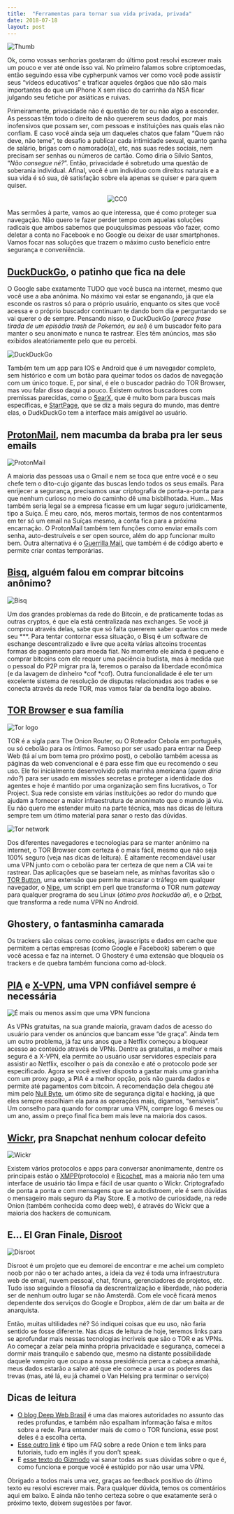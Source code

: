 ```yaml
---
title:  "Ferramentas para tornar sua vida privada, privada"
date: 2018-07-18
layout: post
---
```


![Thumb](/assets/img/Ferramentas-para-tornar-sua-vida-privada.png)

Ok, como vossas senhorias gostaram do último post resolvi escrever mais um pouco e ver até onde isso vai. No primeiro falamos sobre criptomoedas, então seguindo essa vibe cypherpunk vamos ver como você pode assistir seus “vídeos educativos” e traficar aqueles órgãos que não são mais importantes do que um iPhone X sem risco do carrinha da NSA ficar julgando seu fetiche por asiáticas e ruivas.

Primeiramente, privacidade não é questão de ter ou não algo a esconder. As pessoas têm todo o direito de não quererem seus dados, por mais inofensivos que possam ser, com pessoas e instituições nas quais elas não confiam. E caso você ainda seja um daqueles chatos que falam “Quem não deve, não teme”, te desafio a publicar cada intimidade sexual, quanto ganha de salário, brigas com o namorado(a), etc, nas suas redes sociais, nem precisam ser senhas ou números de cartão. Como diria o Sílvio Santos, “*Não consegue né?*”. Então, privacidade é sobretudo uma questão de soberania individual. Afinal, você é um indivíduo com direitos naturais e a sua vida é só sua, dê satisfação sobre ela apenas se quiser e para quem quiser.
<br>
<div align=center>
<img align=center src="/assets/img/funny.gif" style="border-style: none;" alt="CC0" />
</div>

Mas sermões à parte, vamos ao que interessa, que é como proteger sua navegação. Não quero te fazer perder tempo com aquelas soluções radicais que ambos sabemos que pouquíssimas pessoas vão fazer, como deletar a conta no Facebook e no Google ou deixar de usar smartphones. Vamos focar nas soluções que trazem o máximo custo benefício entre segurança e conveniência.

## [DuckDuckGo](https://duckduckgo.com/), o patinho que fica na dele

O Google sabe exatamente TUDO que você busca na internet, mesmo que você use a aba anônima. No máximo vai estar se enganando, já que ela esconde os rastros só para o próprio usuário, enquanto os sites que você acessa e o próprio buscador continuam te dando bom dia e perguntando se vai querer o de sempre. Pensando nisso, o DuckDuckGo (*parece frase tirada de um episódio trash de Pokemón, eu sei*) é um buscador feito para manter o seu anonimato e nunca te rastrear. Eles têm anúncios, mas são exibidos aleatóriamente pelo que eu percebi.

![DuckDuckGo](/assets/img/duckduckgo.jpeg)

Também tem um app para IOS e Android que é um navegador completo, sem histórico e com um botão para queimar todos os dados de navegação com um único toque. E, por sinal, é ele o buscador padrão do TOR Browser, mas vou falar disso daqui a pouco. Existem outros buscadores com premissas parecidas, como o [SearX](https://www.searx.me/), que é muito bom para buscas mais específicas, e [StartPage](https://www.startpage.com/), que se diz a mais segura do mundo, mas dentre elas, o DudkDuckGo tem a interface mais amigável ao usuário.

## [ProtonMail](https://protonmail.com/), nem macumba da braba pra ler seus emails

![ProtonMail](/assets/img/protonmail.jpeg)

A maioria das pessoas usa o Gmail e nem se toca que entre você e o seu chefe tem o dito-cujo gigante das buscas lendo todos os seus emails. Para enrijecer a segurança, precisamos usar criptografia de ponta-a-ponta para que nenhum curioso no meio do caminho dê uma bisbilhotada. Hum… Mas também seria legal se a empresa ficasse em um lugar seguro juridicamente, tipo a Suíça. É meu caro, nós, meros mortais, termos de nos contentarmos em ter só um email na Suíças mesmo, a conta fica para a próxima encarnação. O ProtonMail também tem funções como enviar emails com senha, auto-destruíveis e ser open source, além do app funcionar muito bem. Outra alternativa é o [Guerrilla Mail](https://www.guerrillamail.com/), que também é de código aberto e permite criar contas temporárias.

## [Bisq](https://bisq.network/), alguém falou em comprar bitcoins anônimo?

![Bisq](/assets/img/bisq.jpeg)

Um dos grandes problemas da rede do Bitcoin, e de praticamente todas as outras cryptos, é que ela está centralizada nas exchanges. Se você já comprou através delas, sabe que só falta quererem saber quantos cm mede seu \*\*\*. Para tentar contornar essa situação, o Bisq é um software de eschange descentralizado e livre que aceita várias altcoins trocentas formas de pagamento para moeda fiat. No momento ele ainda é pequeno e comprar bitcoins com ele requer uma paciência budista, mas à medida que o pessoal do P2P migrar pra lá, teremos o paraíso da liberdade econômica (e da lavagem de dinheiro \*cof \*cof). Outra funcionalidade é ele ter um excelente sistema de resolução de disputas relacionadas aos trades e se conecta através da rede TOR, mas vamos falar da bendita logo abaixo.

## [TOR Browser](https://www.torproject.org/) e sua família

![Tor logo](/assets/img/tor-logo.png)

TOR é a sigla para The Onion Router, ou O Roteador Cebola em português, ou só cebolão para os íntimos. Famoso por ser usado para entrar na Deep Web (tá aí um bom tema pro próximo post), o cebolão também acessa as páginas da web convencional e é para esse fim que eu recomendo o seu uso. Ele foi inicialmente desenvolvido pela marinha americana (*quem diria não?*) para ser usado em missões secretas e proteger a identidade dos agentes e hoje é mantido por uma organização sem fins lucrativos, o Tor Project. Sua rede consiste em várias instituições ao redor do mundo que ajudam a fornecer a maior infraestrutura de anonimato que o mundo já viu. Eu não quero me estender muito na parte técnica, mas nas dicas de leitura sempre tem um ótimo material para sanar o resto das dúvidas.

![Tor network](/assets/img/tor-scheme.png)

Dos diferentes navegadores e tecnologias para se manter anônimo na internet, o TOR Browser com certeza é o mais fácil, mesmo que não seja 100% seguro (veja nas dicas de leitura). É altamente recomendável usar uma VPN junto com o cebolão para ter certeza de que nem a CIA vai te rastrear. Das aplicações que se baseiam nele, as minhas favoritas são o [TOR Button](https://chrome.google.com/webstore/detail/tor-browser-button/goimpaiignmlnmdnpnkbbjoophmbebhp?utm_source=chrome-ntp-icon), uma extensão que permite mascarar o tráfego em qualquer navegador, o [Nipe](https://github.com/GouveaHeitor/nipe), um script em perl que transforma o TOR num *gateway* para qualquer programa do seu Linux (*ótimo pros hackudão aí*), e o [Orbot](https://play.google.com/store/apps/details?id=org.torproject.android), que transforma a rede numa VPN no Android.

## Ghostery, o fantasminha camarada

Os trackers são coisas como cookies, javascripts e dados em cache que permitem a certas empresas (como Google e Facebook) saberem o que você acessa e faz na internet. O Ghostery é uma extensão que bloqueia os trackers e de quebra também funciona como ad-block.

## [PIA](https://www.privateinternetaccess.com/) e [X-VPN](https://xvpn.io/), uma VPN confiável sempre é necessária

![É mais ou menos assim que uma VPN funciona](/assets/img/VPN.png)

As VPNs gratuitas, na sua grande maioria, gravam dados de acesso do usuário para vender os anúncios que bancam esse “de graça”. Ainda tem um outro problema, já faz uns anos que a Netflix começou a bloquear acesso ao conteúdo através de VPNs. Dentre as gratuitas, a melhor e mais segura é a X-VPN, ela permite ao usuário usar servidores especiais para assistir ao Netflix, escolher o país da conexão e até o protocolo pode ser especificado. Agora se você estiver disposto a gastar mais uma graninha com um proxy pago, a PIA é a melhor opção, pois não guarda dados e permite até pagamentos com bitcoin. A recomendação dela chegou até mim pelo [Null Byte](https://null-byte.wonderhowto.com/), um ótimo site de segurança digital e hacking, já que eles sempre escolhiam ela para as operações mais, digamos, “sensíveis”. Um conselho para quando for comprar uma VPN, compre logo 6 meses ou um ano, assim o preço final fica bem mais leve na maioria dos casos.

## [Wickr](https://wickr.com/), pra Snapchat nenhum colocar defeito

![Wickr](/assets/img/Wickr.jpeg)

Existem vários protocolos e apps para conversar anonimamente, dentre os principais estão o [XMPP](https://xmpp.org/)(protocolo) e [Ricochet](https://ricochet.im/), mas a maioria não tem uma interface de usuário tão limpa e fácil de usar quanto o Wickr. Criptografado de ponta a ponta e com mensagens que se autodistroem, ele é sem dúvidas o mensageiro mais seguro da Play Store. E a motivo de curiosidade, na rede Onion (também conhecida como deep web), é através do Wickr que a maioria dos hackers de comunicam.

## E… El Gran Finale, [Disroot](https://disroot.org/en)

![Disroot](/assets/img/Disroot.jpeg)

Disroot é um projeto que eu demorei de encontrar e me achei um completo noob por não o ter achado antes, a ideia da vez é toda uma infraestrutura web de email, nuvem pessoal, chat, fóruns, gerenciadores de projetos, etc. Tudo isso seguindo a filosofia da descrentralização e liberdade, não poderia ser de nenhum outro lugar se não Amsterdã. Com ele você ficará menos dependente dos serviços do Google e Dropbox, além de dar um baita ar de anarquista.


Então, muitas ultilidades né? Só indiquei coisas que eu uso, não faria sentido se fosse diferente. Nas dicas de leitura de hoje, teremos links para se aprofundar mais nessas tecnologias incríveis que são o TOR e as VPNs. Ao começar a zelar pela minha própria privacidade e segurança, comecei a dormir mais tranquilo e sabendo que, mesmo na distante possibilidade daquele vampiro que ocupa a nossa presidência perca a cabeça amanhã, meus dados estarão a salvo até que ele comece a usar os poderes das trevas (mas, até lá, eu já chamei o Van Helsing pra terminar o serviço)


## Dicas de leitura
- [O blog Deep Web Brasil](https://blog.deepwebbrasil.com/) é uma das maiores autoridades no assunto das redes profundas, e também não espalham informação falsa e mitos sobre a rede. Para entender mais de como o TOR funciona, esse post deles é a escolha certa.
- [Esse outro link](https://www.tomsguide.com/us/what-is-tor-faq,news-17754.html) é tipo um FAQ sobre a rede Onion e tem links para tutoriais, tudo em inglês if you don’t speak.
- E [esse texto do Gizmodo](https://gizmodo.com/5990192/vpns-what-they-do-how-they-work-and-why-youre-dumb-for-not-using-one) vai sanar todas as suas dúvidas sobre o que é, como funciona e porque você é estúpido por não usar uma VPN.


Obrigado a todos mais uma vez, graças ao feedback positivo do último texto eu resolvi escrever mais. Para qualquer dúvida, temos os comentários aqui em baixo. E ainda não tenho certeza sobre o que exatamente será o próximo texto, deixem sugestões por favor.
